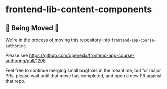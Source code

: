 # frontend-lib-content-components

## 🚧 Being Moved 🚧


We're in the process of moving this repository into `frontend-app-course-authoring`.


Please see https://github.com/openedx/frontend-app-course-authoring/pull/1208

Feel free to continue merging small bugfixes in the meantime, but for major PRs,
please wait until that move has completed, and open a new PR against that repo.